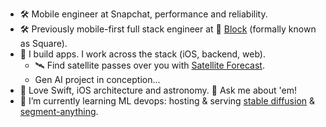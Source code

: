 - 🛠️ Mobile engineer at Snapchat, performance and reliability.
- 🛠️ Previously mobile-first full stack engineer at 🔲 [Block](https://www.block.xyz/) (formally known as Square).
- 📱 I build apps. I work across the stack (iOS, backend, web).
    - 🛰️ Find satellite passes over you with [Satellite Forecast](https://apps.apple.com/us/app/satellite-forecast/id1578649430).
    - Gen AI project in conception...
- 🔭 Love Swift, iOS architecture and astronomy. 💬 Ask me about 'em!
- 🌱 I’m currently learning ML devops: hosting & serving [stable diffusion](https://huggingface.co/runwayml/stable-diffusion-inpainting) & [segment-anything](https://github.com/facebookresearch/segment-anything).
